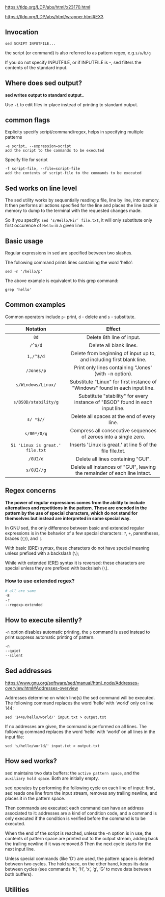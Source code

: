 
https://tldp.org/LDP/abs/html/x23170.html

https://tldp.org/LDP/abs/html/wrapper.html#EX3

## Invocation

```
sed SCRIPT INPUTFILE...
```

the script (or command) is also referred to as pattern regex, e.g.`s/a/b/g`

If you do not specify INPUTFILE, or if INPUTFILE is -, sed filters the contents of the standard input.

## Where does sed output?

**sed writes output to standard output.**.

Use `-i` to edit files in-place instead of printing to standard output.

## common flags

Explicity specify script/command/regex, helps in specifying multiple patterns
```
-e script, --expression=script
add the script to the commands to be executed
```
Specify file for script
```
-f script-file, --file=script-file
add the contents of script-file to the commands to be executed
```

## Sed works on line level

The sed utility works by sequentially reading a file, line by line, into memory. It then performs all actions specified for the line and places the line back in memory to dump to the terminal with the requested changes made.

So if you specify: `sed ‘s/Hello/Hi/’ file.txt`, it will only substitute only first occurence of `Hello` in a given line.

## Basic usage

Regular expressions in sed are specified between two slashes.

The following command prints lines containing the word ‘hello’:

```
sed -n '/hello/p'
```
The above example is equivalent to this grep command:

```
grep 'hello'
```

## Common examples

Common operators include `p`- print, `d` - delete and `s` - substitute.

| Notation | 	Effect |
|:---:|:---:|
| `8d`	 | Delete 8th line of input. |
| `/^$/d` |	Delete all blank lines. |
| `1,/^$/d` |	Delete from beginning of input up to, and including first blank line. |
| `/Jones/p` |	Print only lines containing "Jones" (with -n option). |
| `s/Windows/Linux/` | Substitute "Linux" for first instance of "Windows" found in each input line. |
| `s/BSOD/stability/g` |	Substitute "stability" for every instance of "BSOD" found in each input line. |
| `s/ *$//` |	Delete all spaces at the end of every line. |
| `s/00*/0/g` |	Compress all consecutive sequences of zeroes into a single zero. |
| `5i 'Linux is great.' file.txt` |	Inserts 'Linux is great.' at line 5 of the file file.txt. |
| `/GUI/d` |	Delete all lines containing "GUI". |
| `s/GUI//g` |	Delete all instances of "GUI", leaving the remainder of each line intact. |

## Regex concerns

**The power of regular expressions comes from the ability to include alternatives and repetitions in the pattern. These are encoded in the pattern by the use of special characters, which do not stand for themselves but instead are interpreted in some special way.**

In GNU sed, the only difference between basic and extended regular expressions is in the behavior of a few special characters: `?`, `+`, parentheses, braces (`{}`), and `|`.

With basic (BRE) syntax, these characters do not have special meaning unless prefixed with a backslash (`\`); 

While with extended (ERE) syntax it is reversed: these characters are special unless they are prefixed with backslash (`\`). 

### How to use extended regex?

```sh
# all are same
-E
-r
--regexp-extended
```

## How to execute silently?
`-n` option disables automatic printing, the `p` command is used instead to print
suppress automatic printing of pattern.
```sh
-n
--quiet
--silent
```

## Sed addresses

https://www.gnu.org/software/sed/manual/html_node/Addresses-overview.html#Addresses-overview

Addresses determine on which line(s) the sed command will be executed. The following command replaces the word ‘hello’ with ‘world’ only on line 144:
```
sed '144s/hello/world/' input.txt > output.txt
```
If no addresses are given, the command is performed on all lines. The following command replaces the word ‘hello’ with ‘world’ on all lines in the input file:
```
sed 's/hello/world/' input.txt > output.txt
```

## How sed works?

sed maintains two data buffers: the `active pattern space`, and the `auxiliary hold space`. Both are initially empty.

sed operates by performing the following cycle on each line of input: first, sed reads one line from the input stream, removes any trailing newline, and places it in the pattern space. 

Then commands are executed; each command can have an address associated to it: addresses are a kind of condition code, and a command is only executed if the condition is verified before the command is to be executed.

When the end of the script is reached, unless the -n option is in use, the contents of pattern space are printed out to the output stream, adding back the trailing newline if it was removed.8 Then the next cycle starts for the next input line.

Unless special commands (like ‘D’) are used, the pattern space is deleted between two cycles. The hold space, on the other hand, keeps its data between cycles (see commands ‘h’, ‘H’, ‘x’, ‘g’, ‘G’ to move data between both buffers). 


## Utilities
